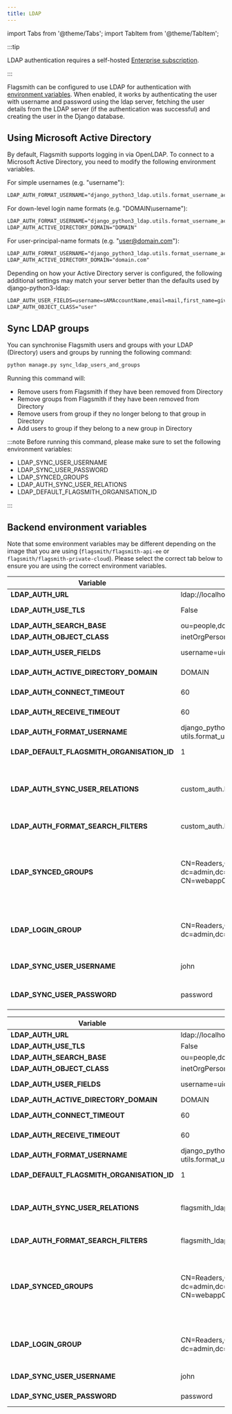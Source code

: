```yaml
---
title: LDAP
---
```


import Tabs from '@theme/Tabs'; import TabItem from '@theme/TabItem';

:::tip

LDAP authentication requires a self-hosted [Enterprise subscription](https://flagsmith.com/pricing).

:::

Flagsmith can be configured to use LDAP for authentication with [environment variables](#backend-environment-variables).
When enabled, it works by authenticating the user with username and password using the ldap server, fetching the user
details from the LDAP server (if the authentication was successful) and creating the user in the Django database.

## Using Microsoft Active Directory

By default, Flagsmith supports logging in via OpenLDAP. To connect to a Microsoft Active Directory, you need to modify
the following environment variables.

For simple usernames (e.g. "username"):

```txt
LDAP_AUTH_FORMAT_USERNAME="django_python3_ldap.utils.format_username_active_directory"
```

For down-level login name formats (e.g. "DOMAIN\username"):

```txt
LDAP_AUTH_FORMAT_USERNAME="django_python3_ldap.utils.format_username_active_directory"
LDAP_AUTH_ACTIVE_DIRECTORY_DOMAIN="DOMAIN"
```

For user-principal-name formats (e.g. "user@domain.com"):

```txt
LDAP_AUTH_FORMAT_USERNAME="django_python3_ldap.utils.format_username_active_directory_principal"
LDAP_AUTH_ACTIVE_DIRECTORY_DOMAIN="domain.com"
```

Depending on how your Active Directory server is configured, the following additional settings may match your server
better than the defaults used by django-python3-ldap:

```txt
LDAP_AUTH_USER_FIELDS=username=sAMAccountName,email=mail,first_name=givenName,last_name=sn
LDAP_AUTH_OBJECT_CLASS="user"
```

## Sync LDAP groups

You can synchronise Flagsmith users and groups with your LDAP (Directory) users and groups by running the following
command:

```bash
python manage.py sync_ldap_users_and_groups
```

Running this command will:

- Remove users from Flagsmith if they have been removed from Directory
- Remove groups from Flagsmith if they have been removed from Directory
- Remove users from group if they no longer belong to that group in Directory
- Add users to group if they belong to a new group in Directory

:::note Before running this command, please make sure to set the following environment variables:

- LDAP_SYNC_USER_USERNAME
- LDAP_SYNC_USER_PASSWORD
- LDAP_SYNCED_GROUPS
- LDAP_AUTH_SYNC_USER_RELATIONS
- LDAP_DEFAULT_FLAGSMITH_ORGANISATION_ID

:::

## Backend environment variables

Note that some environment variables may be different depending on the image that you are using
(`flagsmith/flagsmith-api-ee` or `flagsmith/flagsmith-private-cloud`). Please select the correct tab below to ensure you
are using the correct environment variables.

<Tabs groupId="ImageType">
<TabItem value="ee" label="flagsmith-api-ee">

| Variable                                   | Example Value                                                                                            | Description                                                                                                                                                                                                                                                                                                                                          | Default Value                                              |
| ------------------------------------------ | -------------------------------------------------------------------------------------------------------- | ---------------------------------------------------------------------------------------------------------------------------------------------------------------------------------------------------------------------------------------------------------------------------------------------------------------------------------------------------- | ---------------------------------------------------------- |
| **LDAP_AUTH_URL**                          | ldap://localhost:389                                                                                     | The URL of the LDAP server                                                                                                                                                                                                                                                                                                                           | None                                                       |
| **LDAP_AUTH_USE_TLS**                      | False                                                                                                    | Setting this to true will initiate TLS on connection                                                                                                                                                                                                                                                                                                 | False                                                      |
| **LDAP_AUTH_SEARCH_BASE**                  | ou=people,dc=example,dc=com                                                                              | The LDAP search base for looking up users                                                                                                                                                                                                                                                                                                            | ou=people,dc=example,dc=com                                |
| **LDAP_AUTH_OBJECT_CLASS**                 | inetOrgPerson                                                                                            | The LDAP class that represents a user                                                                                                                                                                                                                                                                                                                | inetOrgPerson                                              |
| **LDAP_AUTH_USER_FIELDS**                  | username=uid,email=email                                                                                 | User model fields mapped to the LDAP attributes that represent them.                                                                                                                                                                                                                                                                                 | username=uid,email=email,first_name=givenName,last_name=sn |
| **LDAP_AUTH_ACTIVE_DIRECTORY_DOMAIN**      | DOMAIN                                                                                                   | Sets the login domain for Active Directory users.                                                                                                                                                                                                                                                                                                    | None                                                       |
| **LDAP_AUTH_CONNECT_TIMEOUT**              | 60                                                                                                       | Set connection timeouts (in seconds) on the underlying `ldap3` library.                                                                                                                                                                                                                                                                              | None                                                       |
| **LDAP_AUTH_RECEIVE_TIMEOUT**              | 60                                                                                                       | Set receive timeouts (in seconds) on the underlying `ldap3` library.                                                                                                                                                                                                                                                                                 | None                                                       |
| **LDAP_AUTH_FORMAT_USERNAME**              | django_python3_ldap.<br/>utils.format_username_openldap                                                  | Path to a callable used to format the username to bind to the LDAP server                                                                                                                                                                                                                                                                            | django_python3_ldap.utils.format_username_openldap         |
| **LDAP_DEFAULT_FLAGSMITH_ORGANISATION_ID** | 1                                                                                                        | All newly created users will be added to this originisation                                                                                                                                                                                                                                                                                          | None                                                       |
| **LDAP_AUTH_SYNC_USER_RELATIONS**          | custom_auth.ldap.sync_user_groups                                                                        | Path to a callable used to sync user relations. Note: if you are setting this value to `custom_auth.ldap.sync_user_groups` please make sure `LDAP_DEFAULT_FLAGSMITH_ORGANISATION_ID` is set.                                                                                                                                                         | django_python3_ldap.utils.sync_user_relations              |
| **LDAP_AUTH_FORMAT_SEARCH_FILTERS**        | custom_auth.ldap.login_group_search_filter                                                               | Path to a callable used to add search filters to login to restrict login to a certain group                                                                                                                                                                                                                                                          | django_python3_ldap.utils.format_search_filters            |
| **LDAP_SYNCED_GROUPS**                     | CN=Readers,CN=Roles,CN=webapp01,<br/>dc=admin,dc=com:CN=Marvel,CN=Roles,<br/>CN=webapp01,dc=admin,dc=com | colon(:) seperated list of DN's of ldap group that will be copied over to Flagsmith (lazily, i.e: On user login we will create the group(s) and add the current user to the group(s) if the user is a part of them). Note: please make sure to set `LDAP_AUTH_SYNC_USER_RELATIONS` to `custom_auth.ldap.sync_user_groups` in order for this to work. | []                                                         |
| **LDAP_LOGIN_GROUP**                       | CN=Readers,CN=Roles,CN=webapp01,<br/>dc=admin,dc=com                                                     | DN of the user allowed login user group. Note: Please make sure to set `LDAP_AUTH_FORMAT_SEARCH_FILTERS` to `custom_auth.ldap.login_group_search_filter` in order for this to work.                                                                                                                                                                  | None                                                       |
| **LDAP_SYNC_USER_USERNAME**                | john                                                                                                     | Username used by [sync_ldap_users_and_groups](#sync-ldap-groups) in order to connect to the server.                                                                                                                                                                                                                                                  | None                                                       |
| **LDAP_SYNC_USER_PASSWORD**                | password                                                                                                 | Password used by [sync_ldap_users_and_groups](#sync-ldap-groups) in order to connect to the server.                                                                                                                                                                                                                                                  | None                                                       |

</TabItem>
<TabItem value="pc" label="flagsmith-private-cloud">

| Variable                                   | Example Value                                                                                            | Description                                                                                                                                                                                                                                                                                                                                        | Default Value                                              |
| ------------------------------------------ | -------------------------------------------------------------------------------------------------------- | -------------------------------------------------------------------------------------------------------------------------------------------------------------------------------------------------------------------------------------------------------------------------------------------------------------------------------------------------- | ---------------------------------------------------------- |
| **LDAP_AUTH_URL**                          | ldap://localhost:389                                                                                     | The URL of the LDAP server                                                                                                                                                                                                                                                                                                                         | None                                                       |
| **LDAP_AUTH_USE_TLS**                      | False                                                                                                    | Setting this to true will initiate TLS on connection                                                                                                                                                                                                                                                                                               | False                                                      |
| **LDAP_AUTH_SEARCH_BASE**                  | ou=people,dc=example,dc=com                                                                              | The LDAP search base for looking up users                                                                                                                                                                                                                                                                                                          | ou=people,dc=example,dc=com                                |
| **LDAP_AUTH_OBJECT_CLASS**                 | inetOrgPerson                                                                                            | The LDAP class that represents a user                                                                                                                                                                                                                                                                                                              | inetOrgPerson                                              |
| **LDAP_AUTH_USER_FIELDS**                  | username=uid,email=email                                                                                 | User model fields mapped to the LDAP attributes that represent them.                                                                                                                                                                                                                                                                               | username=uid,email=email,first_name=givenName,last_name=sn |
| **LDAP_AUTH_ACTIVE_DIRECTORY_DOMAIN**      | DOMAIN                                                                                                   | Sets the login domain for Active Directory users.                                                                                                                                                                                                                                                                                                  | None                                                       |
| **LDAP_AUTH_CONNECT_TIMEOUT**              | 60                                                                                                       | Set connection timeouts (in seconds) on the underlying `ldap3` library.                                                                                                                                                                                                                                                                            | None                                                       |
| **LDAP_AUTH_RECEIVE_TIMEOUT**              | 60                                                                                                       | Set receive timeouts (in seconds) on the underlying `ldap3` library.                                                                                                                                                                                                                                                                               | None                                                       |
| **LDAP_AUTH_FORMAT_USERNAME**              | django_python3_ldap.<br/>utils.format_username_openldap                                                  | Path to a callable used to format the username to bind to the LDAP server                                                                                                                                                                                                                                                                          | django_python3_ldap.utils.format_username_openldap         |
| **LDAP_DEFAULT_FLAGSMITH_ORGANISATION_ID** | 1                                                                                                        | All newly created users will be added to this originisation                                                                                                                                                                                                                                                                                        | None                                                       |
| **LDAP_AUTH_SYNC_USER_RELATIONS**          | flagsmith_ldap.ldap.sync_user_groups                                                                     | Path to a callable used to sync user relations. Note: if you are setting this value to `flagsmith_ldap.ldap.sync_user_groups` please make sure `LDAP_DEFAULT_FLAGSMITH_ORGANISATION_ID` is set.                                                                                                                                                    | django_python3_ldap.utils.sync_user_relations              |
| **LDAP_AUTH_FORMAT_SEARCH_FILTERS**        | flagsmith_ldap.ldap.login_group_search_filter                                                            | Path to a callable used to add search filters to login to restrict login to a certain group                                                                                                                                                                                                                                                        | django_python3_ldap.utils.format_search_filters            |
| **LDAP_SYNCED_GROUPS**                     | CN=Readers,CN=Roles,CN=webapp01,<br/>dc=admin,dc=com:CN=Marvel,CN=Roles,<br/>CN=webapp01,dc=admin,dc=com | colon(:) seperated list of DN's of ldap group that will be copied over to Flagsmith (lazily, i.e: On user login we will create the group(s) and add the current user to the group(s) if the user is a part of them). Note: please make sure to set `LDAP_AUTH_SYNC_USER_RELATIONS` to `flagsmith.ldap.sync_user_groups` in order for this to work. | []                                                         |
| **LDAP_LOGIN_GROUP**                       | CN=Readers,CN=Roles,CN=webapp01,<br/>dc=admin,dc=com                                                     | DN of the user allowed login user group. Note: Please make sure to set `LDAP_AUTH_FORMAT_SEARCH_FILTERS` to `flagsmith_ldap.ldap.login_group_search_filter` in order for this to work.                                                                                                                                                             | None                                                       |
| **LDAP_SYNC_USER_USERNAME**                | john                                                                                                     | Username used by [sync_ldap_users_and_groups](#sync-ldap-groups) in order to connect to the server.                                                                                                                                                                                                                                                | None                                                       |
| **LDAP_SYNC_USER_PASSWORD**                | password                                                                                                 | Password used by [sync_ldap_users_and_groups](#sync-ldap-groups) in order to connect to the server.                                                                                                                                                                                                                                                | None                                                       |

</TabItem>
</Tabs>
